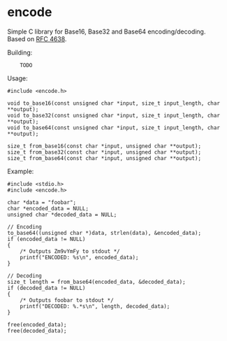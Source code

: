 encode
======

Simple C library for Base16, Base32 and Base64 encoding/decoding.  
Based on [RFC 4638](https://www.rfc-editor.org/rfc/pdfrfc/rfc4648.txt.pdf).

Building:

```
    TODO
```

Usage:

```
#include <encode.h>

void to_base16(const unsigned char *input, size_t input_length, char **output);
void to_base32(const unsigned char *input, size_t input_length, char **output);
void to_base64(const unsigned char *input, size_t input_length, char **output);

size_t from_base16(const char *input, unsigned char **output);
size_t from_base32(const char *input, unsigned char **output);
size_t from_base64(const char *input, unsigned char **output);
```

Example:

```
#include <stdio.h>
#include <encode.h>

char *data = "foobar";
char *encoded_data = NULL;
unsigned char *decoded_data = NULL;

// Encoding
to_base64((unsigned char *)data, strlen(data), &encoded_data);
if (encoded_data != NULL)
{
    /* Outputs Zm9vYmFy to stdout */
    printf("ENCODED: %s\n", encoded_data);
}

// Decoding
size_t length = from_base64(encoded_data, &decoded_data);
if (decoded_data != NULL)
{
    /* Outputs foobar to stdout */
    printf("DECODED: %.*s\n", length, decoded_data);
}

free(encoded_data);
free(decoded_data);
```

